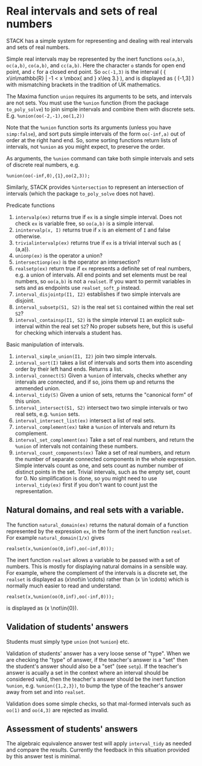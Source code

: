 # Real intervals and sets of real numbers

STACK has a simple system for representing and dealing with real intervals and sets of real numbers.

Simple real intervals may be represented by the inert functions `oo(a,b)`, `oc(a,b)`, `co(a,b)`, and `cc(a,b)`.  Here the character `o` stands for open end point, and `c` for a closed end point.  So `oc(-1,3)` is the interval \( \{ x\in\mathbb{R} | -1 < x \mbox{ and } x\leq 3.\} \), and is displayed as \( (-1,3] \) with mismatching brackets in the tradition of UK mathematics.

The Maxima function `union` requires its arguments to be sets, and intervals are not sets.  You must use the `%union` function (from the package `to_poly_solve`) to join simple intervals and combine them with discrete sets. E.g. `%union(oo(-2,-1),oo(1,2))`

Note that the `%union` function sorts its arguments (unless you have `simp:false`), and sort puts simple intervals of the form `oo(-inf,a)` out of order at the right hand end. So, some sorting functions return lists of intervals, not `%union` as you might expect, to preserve the order.

As arguments, the `%union` command can take both simple intervals and sets of discrete real numbers, e.g.

    %union(oo(-inf,0),{1},oo(2,3));

Similarly, STACK provides `%intersection` to represent an intersection of intervals (which the package `to_poly_solve` does not have). 

Predicate functions

1. `intervalp(ex)` returns true if `ex` is a single simple interval.  Does not check `ex` is variable free, so `oo(a,b)` is a simple interval.
2. `inintervalp(x, I)`  returns true if `x` is an element of `I` and false otherwise.
3. `trivialintervalp(ex)` returns true if `ex` is a trivial interval such as \( (a,a)\).
4. `unionp(ex)` is the operator a union?
5. `intersectionp(ex)` is the operator an intersection?
6. `realsetp(ex)` return true if `ex` represents a definite set of real numbers, e.g. a union of intervals.  All end points and set elements must be real numbers, so `oo(a,b)` is not a `realset`.  If you want to permit variables in sets and as endpoints use `realset_soft_p` instead.
7. `interval_disjointp(I1, I2)` establishes if two simple intervals are disjoint.
8. `interval_subsetp(S1, S2)` is the real set `S1` contained within the real set `S2`?
9. `interval_containsp(I1, S2)` is the simple interval `I1` an explicit sub-interval within the real set `S2`?  No proper subsets here, but this is useful for checking which intervals a student has.

Basic manipulation of intervals.

1. `interval_simple_union(I1, I2)` join two simple intervals.
2. `interval_sort(I)` takes a list of intervals and sorts them into ascending order by their left hand ends.  Returns a list.
3. `interval_connect(S)` Given a `%union` of intervals, checks whether any intervals are connected, and if so, joins them up and returns the ammended union.
4. `interval_tidy(S)`  Given a union of sets, returns the "canonical form" of this union.
5. `interval_intersect(S1, S2)` intersect two two simple intervals or two real sets, e.g. `%union` sets.
6. `interval_intersect_list(ex)` intersect a list of real sets.
7. `interval_complement(ex)` take a `%union` of intervals and return its complement.
8. `interval_set_complement(ex)` Take a set of real numbers, and return the `%union` of intervals not containing these numbers.
9. `interval_count_components(ex)` Take a set of real numbers, and return the number of separate connected components in the whole expression.  Simple intervals count as one, and sets count as number number of distinct points in the set.  Trivial intervals, such as the empty set, count for 0.  No simplification is done, so you might need to use `interval_tidy(ex)` first if you don't want to count just the representation.

## Natural domains, and real sets with a variable.

The function `natural_domain(ex)` returns the natural domain of a function represented by the expression `ex`, in the form of the inert function `realset`.  For example `natural_domain(1/x)` gives

    realset(x,%union(oo(0,inf),oo(−inf,0)));

The inert function `realset` allows a variable to be passed with a set of numbers.  This is mostly for displaying natural domains in a sensible way.  For example, where the complement of the intervals is a discrete set, the `realset` is displayed as \(x\not\in \cdots\) rather than \(x \in \cdots\) which is normally much easier to read and understand.

    realset(x,%union(oo(0,inf),oo(-inf,0)));

is displayed as \(x \not\in\{0\}\).

## Validation of students' answers

Students must simply type `union` (not `%union`) etc.

Validation of students' answer has a very loose sense of "type".  When we are checking the "type" of answer, if the teacher's answer is a "set" then the student's answer should also be a "set" (see `setp`).  If the teacher's answer is acually a set in the context where an interval should be considered valid, then the teacher's answer should be the inert function `%union`, e.g. `%union({1,2,3})`, to bump the type of the teacher's answer away from set and into `realset`.

Validation does some simple checks, so that mal-formed intervals such as `oo(1)` and `oo(4,3)` are rejected as invalid.

## Assessment of students' answers

The algebraic equivalence answer test will apply `interval_tidy` as needed and compare the results. Currently the feedback in this situation provided by this answer test is minimal.
